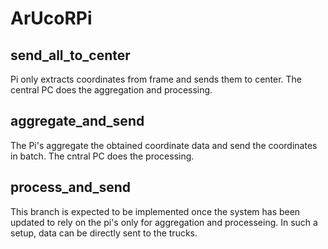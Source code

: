 # ArUcoRPi

## send_all_to_center

Pi only extracts coordinates from frame and sends them to center. The central PC does the aggregation and processing.

## aggregate_and_send

The Pi's aggregate the obtained coordinate data and send the coordinates in batch. The cntral PC does the processing.

## process_and_send

This branch is expected to be implemented once the system has been updated to rely on the pi's only for aggregation and processeing.
In such a setup, data can be directly sent to the trucks.
